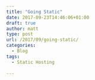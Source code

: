 ```yaml
---
title: "Going Static"
date: 2017-09-23T14:46:06+01:00
draft: true
author: matt
type: post
url: /2017/09/going-static/
categories:
  - Blog
tags:
  - Static Hosting
  
---
```


